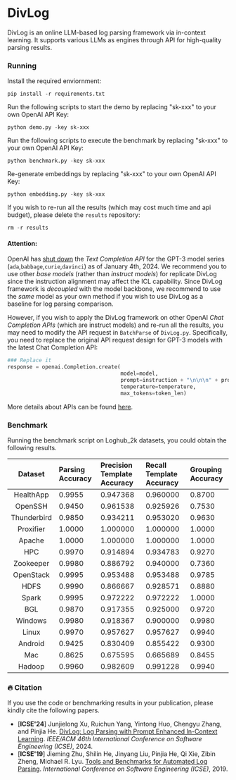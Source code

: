 # DivLog

DivLog is an online LLM-based log parsing framework via in-context learning. It supports various LLMs as engines through API for high-quality parsing results.

### Running

Install the required enviornment:
```
pip install -r requirements.txt
```

Run the following scripts to start the demo by replacing "sk-xxx" to your own OpenAI API Key:

```
python demo.py -key sk-xxx
```

Run the following scripts to execute the benchmark by replacing "sk-xxx" to your own OpenAI API Key:

```
python benchmark.py -key sk-xxx
```

Re-generate embeddings by replacing "sk-xxx" to your own OpenAI API Key:

```
python embedding.py -key sk-xxx
```

If you wish to re-run all the results (which may cost much time and api budget), please delete the `results` repository:

```
rm -r results
```

#### Attention:

OpenAI has [shut down](https://platform.openai.com/docs/deprecations/2023-07-06-gpt-and-embeddings) the *Text Completion API* for the GPT-3 model series (`ada`,`babbage`,`curie`,`davinci`) as of January 4th, 2024. We recommend you to use other *base models* (rather than *instruct models*) for replicate DivLog since the instruction alignment may affect the ICL capability. Since DivLog framework is *decoupled* with the model backbone, we recommend to use the *same* model as your own method if you wish to use DivLog as a baseline for log parsing comparison.

However, if you wish to apply the DivLog framework on other OpenAI *Chat Completion APIs* (which are instruct models) and re-run all the results, you may need to modify the API request in `BatchParse` of `DivLog.py`. Specifically, you need to replace the original API request design for GPT-3 models with the latest Chat Completion API:

```python
### Replace it
response = openai.Completion.create(
                                    model=model, 
                                    prompt=instruction + "\n\n\n" + prompt + "<prompt>:" + line.strip() + "\n<extraction>: ", 
                                    temperature=temperature,
                                    max_tokens=token_len)
```

More details about APIs can be found [here](https://platform.openai.com/docs/api-reference/chat).

### Benchmark

Running the benchmark script on Loghub_2k datasets, you could obtain the following results.

|      Dataset | Parsing Accuracy | Precision Template Accuracy | Recall Template Accuracy | Grouping Accuracy |
|:------------:|:-----------------|:----------------------------|:-------------------------|:------------------|
|     HealthApp| 0.9955           | 0.947368                    | 0.960000                 | 0.8700            |
|       OpenSSH| 0.9450           | 0.961538                    | 0.925926                 | 0.7530            |
|   Thunderbird| 0.9850           | 0.934211                    | 0.953020                 | 0.9630            |
|     Proxifier| 1.0000           | 1.000000                    | 1.000000                 | 1.0000            |
|        Apache| 1.0000           | 1.000000                    | 1.000000                 | 1.0000            |
|           HPC| 0.9970           | 0.914894                    | 0.934783                 | 0.9270            |
|     Zookeeper| 0.9980           | 0.886792                    | 0.940000                 | 0.7360            |
|     OpenStack| 0.9995           | 0.953488                    | 0.953488                 | 0.9785            |
|          HDFS| 0.9990           | 0.866667                    | 0.928571                 | 0.8880            |
|         Spark| 0.9995           | 0.972222                    | 0.972222                 | 1.0000            |
|          BGL | 0.9870           | 0.917355                    | 0.925000                 | 0.9720            |
|      Windows | 0.9980           | 0.918367                    | 0.900000                 | 0.9980            |
|        Linux | 0.9970           | 0.957627                    | 0.957627                 | 0.9940            |
|      Android | 0.9425           | 0.830409                    | 0.855422                 | 0.9300            |
|          Mac | 0.8625           | 0.675595                    | 0.665689                 | 0.8455            |
|       Hadoop | 0.9960           | 0.982609                    | 0.991228                 | 0.9940            |


### 🔥 Citation

If you use the code or benchmarking results in your publication, please kindly cite the following papers.

+ [**ICSE'24**] Junjielong Xu, Ruichun Yang, Yintong Huo, Chengyu Zhang, and Pinjia He. [DivLog: Log Parsing with Prompt Enhanced In-Context Learning](https://doi.org/10.1145/3597503.3639155). *IEEE/ACM 46th International Conference on Software Engineering (ICSE)*, 2024.
+ [**ICSE'19**] Jieming Zhu, Shilin He, Jinyang Liu, Pinjia He, Qi Xie, Zibin Zheng, Michael R. Lyu. [Tools and Benchmarks for Automated Log Parsing](https://arxiv.org/pdf/1811.03509.pdf). *International Conference on Software Engineering (ICSE)*, 2019.
